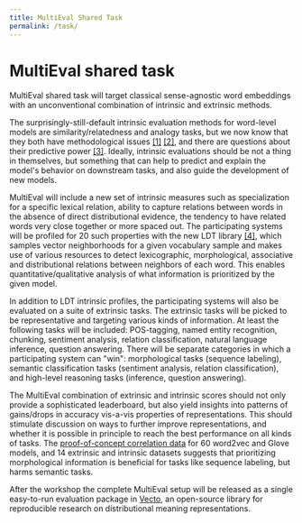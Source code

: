 ```yaml
---
title: MultiEval Shared Task
permalink: /task/
---
```


# MultiEval shared task

MultiEval shared task will target classical sense-agnostic word embeddings with an unconventional combination of intrinsic and extrinsic methods.

The surprisingly-still-default intrinsic evaluation methods for word-level models are similarity/relatedness and analogy tasks, but we now know that they both have methodological issues [[1]](https://doi.org/10.18653/v1/W16-2507) [[2]](http://www.aclweb.org/anthology/S17-1017), and there are questions about their predictive power [[3]](https://www.aclweb.org/anthology/W/W16/W16-2501.pdf). Ideally, intrinsic evaluations should be not a thing in themselves, but something that can help to predict and explain the model's behavior on downstream tasks, and also guide the development of new models. 

MultiEval will include a new set of intrinsic measures such as specialization for a specific lexical relation, ability to capture relations between words in the absence of direct distributional evidence, the tendency to have related words very close together or more spaced out. The participating systems will be profiled for 20 such properties with the new LDT library [[4]](http://aclweb.org/anthology/C18-1228), which samples vector neighborhoods for a given vocabulary sample and makes use of various resources to detect lexicographic, morphological, associative and distributional relations between neighbors of each word. This enables quantitative/qualitative analysis of what information is prioritized by the given model.

In addition to LDT intrinsic profiles, the participating systems will also be evaluated on a suite of extrinsic tasks. The extrinsic tasks will be picked to be representative and targeting various kinds of information. At least the following tasks will be included: POS-tagging, named entity recognition, chunking, sentiment analysis, relation classification, natural language inference, question answering. There will be separate categories in which a participating system can "win": morphological tasks (sequence labeling), semantic classification tasks (sentiment analysis, relation classification), and high-level reasoning tasks (inference, question answering).

The MultiEval combination of extrinsic and intrinsic scores should not only provide a sophisticated leaderboard, but also yield insights into patterns of gains/drops in accuracy vis-a-vis properties of representations. This should stimulate discussion on ways to further improve representations, and whether it is possible in principle to reach the best performance on all kinds of tasks. The [proof-of-concept correlation data](http://ldtoolkit.space/analysis/correlation) for 60 word2vec and Glove models, and 14 extrinsic and intrinsic datasets suggests that prioritizing morphological information is beneficial for tasks like sequence labeling, but harms semantic tasks.

After the workshop the complete MultiEval setup will be released as a single easy-to-run evaluation package in [Vecto](http://vecto.space), an open-source library for reproducible research on distributional meaning representations.